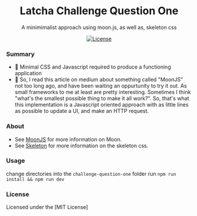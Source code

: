 <h1 align="center">Latcha Challenge Question One</h1>
<p align="center">A minimimalist approach using moon.js, as well as, skeleton css</p>
<p align="center">
	<a href="https://license.kabir.sh"><img src="https://img.shields.io/badge/license-MIT-blue.svg" alt="License"></a>
</p>

### Summary

- :tada: Minimal CSS and Javascript required to produce a functioning application
- :rocket: So, I read this article on medium about something called "MoonJS" not too long ago, and have been waiting an oppurtunity to try it out. As small frameworks to me at least are pretty interesting. Sometimes I think "what's the smallest possible thing to make it all work?". So, that's what this implementation is a Javascript oriented approach with as little lines as possible to update a UI, and make an HTTP request.

### About

- See [MoonJS](https://moonjs.org/about) for more information on Moon.
- See [Skeleton](http://getskeleton.com) for more information on the skeleton css.

### Usage

<bold>change directories into the `challenge-question-one` folder run `npm run install && npm run dev` </bold>

### License

Licensed under the [MIT License]
